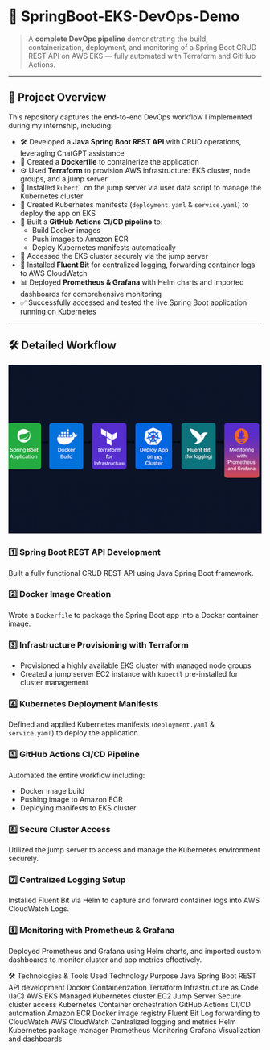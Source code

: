 # 🚀 SpringBoot-EKS-DevOps-Demo

> A **complete DevOps pipeline** demonstrating the build, containerization, deployment, and monitoring of a Spring Boot CRUD REST API on AWS EKS — fully automated with Terraform and GitHub Actions.

---

## 🌟 **Project Overview**

This repository captures the end-to-end DevOps workflow I implemented during my internship, including:

- 🛠️ Developed a **Java Spring Boot REST API** with CRUD operations, leveraging ChatGPT assistance  
- 🐳 Created a **Dockerfile** to containerize the application  
- ⚙️ Used **Terraform** to provision AWS infrastructure: EKS cluster, node groups, and a jump server  
- 🔧 Installed `kubectl` on the jump server via user data script to manage the Kubernetes cluster  
- 📄 Created Kubernetes manifests (`deployment.yaml` & `service.yaml`) to deploy the app on EKS  
- 🔄 Built a **GitHub Actions CI/CD pipeline** to:  
  - Build Docker images  
  - Push images to Amazon ECR  
  - Deploy Kubernetes manifests automatically  
- 🔐 Accessed the EKS cluster securely via the jump server  
- 📡 Installed **Fluent Bit** for centralized logging, forwarding container logs to AWS CloudWatch  
- 📊 Deployed **Prometheus & Grafana** with Helm charts and imported dashboards for comprehensive monitoring  
- ✅ Successfully accessed and tested the live Spring Boot application running on Kubernetes  

---
## 🛠️ **Detailed Workflow**

<img src="flow.png" alt="Workflow Diagram" width="720" />



### 1️⃣ Spring Boot REST API Development  
Built a fully functional CRUD REST API using Java Spring Boot framework.

### 2️⃣ Docker Image Creation  
Wrote a `Dockerfile` to package the Spring Boot app into a Docker container image.

### 3️⃣ Infrastructure Provisioning with Terraform  
- Provisioned a highly available EKS cluster with managed node groups  
- Created a jump server EC2 instance with `kubectl` pre-installed for cluster management  

### 4️⃣ Kubernetes Deployment Manifests  
Defined and applied Kubernetes manifests (`deployment.yaml` & `service.yaml`) to deploy the application.

### 5️⃣ GitHub Actions CI/CD Pipeline  
Automated the entire workflow including:  
- Docker image build  
- Pushing image to Amazon ECR  
- Deploying manifests to EKS cluster

### 6️⃣ Secure Cluster Access  
Utilized the jump server to access and manage the Kubernetes environment securely.

### 7️⃣ Centralized Logging Setup  
Installed Fluent Bit via Helm to capture and forward container logs into AWS CloudWatch Logs.

### 8️⃣ Monitoring with Prometheus & Grafana  
Deployed Prometheus and Grafana using Helm charts, and imported custom dashboards to monitor cluster and app metrics effectively.

🛠️ Technologies & Tools Used
Technology	Purpose
Java Spring Boot	REST API development
Docker	Containerization
Terraform	Infrastructure as Code (IaC)
AWS EKS	Managed Kubernetes cluster
EC2 Jump Server	Secure cluster access
Kubernetes	Container orchestration
GitHub Actions	CI/CD automation
Amazon ECR	Docker image registry
Fluent Bit	Log forwarding to CloudWatch
AWS CloudWatch	Centralized logging and metrics
Helm	Kubernetes package manager
Prometheus	Monitoring
Grafana	Visualization and dashboards
